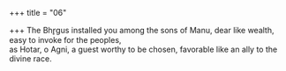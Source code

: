 +++
title = "06"

+++
The Bhr̥gus installed you among the sons of Manu, dear like wealth, easy  to invoke for the peoples,  
as Hotar, o Agni, a guest worthy to be chosen, favorable like an ally to  the divine race.  